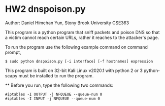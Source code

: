 # HW2 dnspoison.py

Author: Daniel Himchan Yun, Stony Brook University CSE363

This program is a python program that sniff packets and poison DNS so that a victim cannot reach
certain URLs, rather it reaches to the attacker's page.

To run the program use the following example command on command prompt,

    $ sudo python dnspoison.py [-i interface] [-f hostnames] expression

This program is built on 32-bit Kali Linux v2020.1 with python 2 or 3
python-scapy must be installed to run the program.

** Before you run, type the following two commands:

    #iptables -I OUTPUT -j NFQUEUE --queue-num 0
    #iptables -I INPUT -j NFQUEUE --queue-num 0
